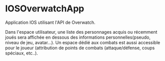 # IOSOverwatchApp

Application IOS utilisant l'API de Overwatch.

Dans l'espace utilisateur, une liste des personnages acquis ou récemment joués sera affichée en dessous des informations personnelles(pseudo, niveau de jeu, avatar...).
Un espace dédié aux combats est aussi accessible pour le joueur (attribution de points de combats (attaque/défense, coups spéciaux, etc..).
